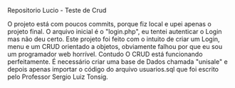 ﻿Repositorio Lucio - Teste de Crud

O projeto está com poucos commits, porque fiz local e upei apenas o projeto final.
O arquivo inicial é o "login.php", eu tentei autenticar o Login mas não deu certo.
    Este projeto foi feito com o intuito de criar um Login, menu e um CRUD orientado a objetos,
obviamente falhou por que eu sou um programador web horrível. Contudo O CRUD está funcionando perfeitamente. 
    É necessário criar uma base de Dados chamada "unisale" e depois apenas importar o código do arquivo usuarios.sql que foi escrito pelo
Professor Sergio Luiz Tonsig.
